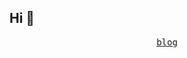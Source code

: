 ## Hi 👋

<p align="center">
  <samp>
    <a href="https://wwqdrh.github.io">blog</a>
  </samp>
</p>

